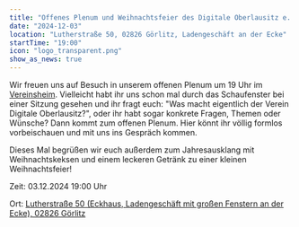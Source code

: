 ```yaml
---
title: "Offenes Plenum und Weihnachtsfeier des Digitale Oberlausitz e. V."
date: "2024-12-03"
location: "Lutherstraße 50, 02826 Görlitz, Ladengeschäft an der Ecke"
startTime: "19:00"
icon: "logo_transparent.png"
show_as_news: true
---
```


Wir freuen uns auf Besuch in unserem offenen Plenum um 19 Uhr im [Vereinsheim](https://www.openstreetmap.org/?mlat=51.14581&mlon=14.97133#map=19/51.14581/14.97133). Vielleicht habt ihr uns schon mal durch das Schaufenster bei einer Sitzung gesehen und ihr fragt euch: "Was macht eigentlich der Verein Digitale Oberlausitz?", oder ihr habt sogar konkrete Fragen, Themen oder Wünsche? Dann kommt zum offenen Plenum. Hier könnt ihr völlig formlos vorbeischauen und mit uns ins Gespräch kommen.

Dieses Mal begrüßen wir euch außerdem zum Jahresausklang mit Weihnachtskeksen und einem leckeren Getränk zu einer kleinen Weihnachtsfeier! 

Zeit: 03.12.2024 19:00 Uhr

Ort: 
[Lutherstraße 50 (Eckhaus, Ladengeschäft mit großen Fenstern an der Ecke), 02826 Görlitz](https://www.openstreetmap.org/?mlat=51.14581&mlon=14.97133#map=19/51.14581/14.97133 "Eintrag der Adresse auf Open Street Maps")
